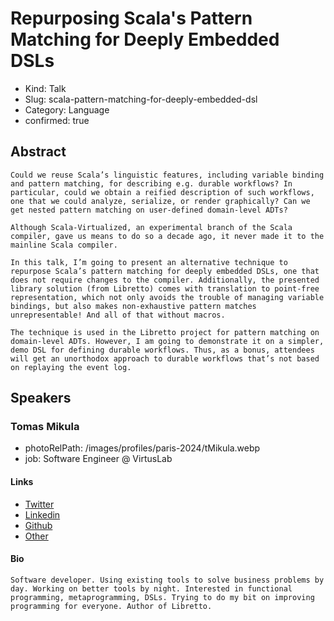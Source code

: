 # Repurposing Scala's Pattern Matching for Deeply Embedded DSLs

- Kind: Talk
- Slug: scala-pattern-matching-for-deeply-embedded-dsl
- Category: Language
- confirmed: true

## Abstract

```
Could we reuse Scala’s linguistic features, including variable binding and pattern matching, for describing e.g. durable workflows? In particular, could we obtain a reified description of such workflows, one that we could analyze, serialize, or render graphically? Can we get nested pattern matching on user-defined domain-level ADTs?

Although Scala-Virtualized, an experimental branch of the Scala compiler, gave us means to do so a decade ago, it never made it to the mainline Scala compiler.

In this talk, I’m going to present an alternative technique to repurpose Scala’s pattern matching for deeply embedded DSLs, one that does not require changes to the compiler. Additionally, the presented library solution (from Libretto) comes with translation to point-free representation, which not only avoids the trouble of managing variable bindings, but also makes non-exhaustive pattern matches unrepresentable! And all of that without macros.

The technique is used in the Libretto project for pattern matching on domain-level ADTs. However, I am going to demonstrate it on a simpler, demo DSL for defining durable workflows. Thus, as a bonus, attendees will get an unorthodox approach to durable workflows that’s not based on replaying the event log.
```

## Speakers

### Tomas Mikula

- photoRelPath: /images/profiles/paris-2024/tMikula.webp
- job: Software Engineer @ VirtusLab

#### Links

- [Twitter](https://twitter.com/tomas_mikula)
- [Linkedin](https://www.linkedin.com/in/tomasmikula)
- [Github](https://github.com/TomasMikula)
- [Other](https://continuously.dev)

#### Bio

```
Software developer. Using existing tools to solve business problems by day. Working on better tools by night. Interested in functional programming, metaprogramming, DSLs. Trying to do my bit on improving programming for everyone. Author of Libretto.
```
